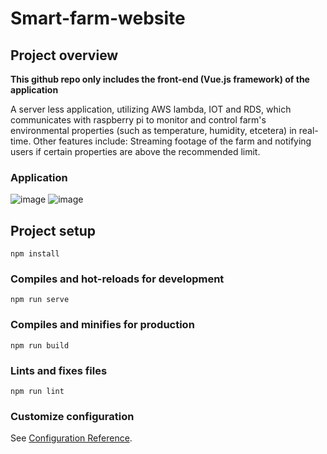 # Smart-farm-website

## Project overview

**This github repo  only includes the front-end (Vue.js framework) of the application**

A server less application, utilizing AWS lambda, IOT and RDS, which communicates with raspberry pi to monitor and control farm's environmental properties (such as temperature, humidity, etcetera) in real-time. Other features include: Streaming footage of the farm and notifying users if certain properties are above the recommended limit. 

### Application 

![image](https://user-images.githubusercontent.com/42161058/115119366-30773780-9fd2-11eb-907c-bc2b774b75bb.png)
![image](https://user-images.githubusercontent.com/42161058/115119550-20ac2300-9fd3-11eb-9380-956e629122b2.png)


## Project setup
```
npm install
```

### Compiles and hot-reloads for development
```
npm run serve
```

### Compiles and minifies for production
```
npm run build
```

### Lints and fixes files
```
npm run lint
```

### Customize configuration
See [Configuration Reference](https://cli.vuejs.org/config/).
